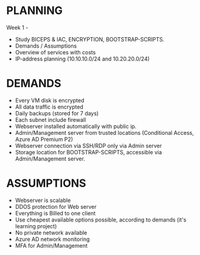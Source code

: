 # PLANNING

Week 1 - 
  - Study BICEPS & IAC, ENCRYPTION, BOOTSTRAP-SCRIPTS.
  - Demands / Assumptions
  - Overview of services with costs
  - IP-address planning (10.10.10.0/24 and 10.20.20.0/24)



# DEMANDS
  - Every VM disk is encrypted
  - All data traffic is encrypted
  - Daily backups (stored for 7 days)
  - Each subnet include firewall
  - Webserver installed automatically with public ip.
  - Admin/Management server from trusted locations (Conditional Access, Azure AD Premium P2)
  - Webserver connection via SSH/RDP only via Admin server
  - Storage location for BOOTSTRAP-SCRIPTS, accessible via Admin/Management server.
  
# ASSUMPTIONS
  - Webserver is scalable
  - DDOS protection for Web server
  - Everything is Billed to one client
  - Use cheapest available options possible, according to demands (it's learning project)
  - No private network available
  - Azure AD network monitoring
  - MFA for Admin/Management
